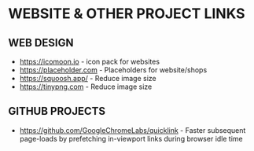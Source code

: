 # WEBSITE & OTHER PROJECT LINKS

## WEB DESIGN
+ <https://icomoon.io> - icon pack for websites
+ <https://placeholder.com> - Placeholders for website/shops
+ <https://squoosh.app/> - Reduce image size
+ <https://tinypng.com> - Reduce image size

## GITHUB PROJECTS
+ <https://github.com/GoogleChromeLabs/quicklink> - Faster subsequent page-loads by prefetching in-viewport links during browser idle time
